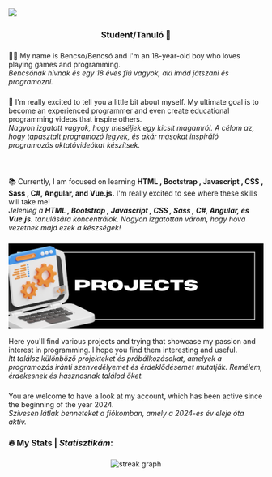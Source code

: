 <img src="hellóóóó.jpg"/>

<div align="center"><h3>Student/Tanuló 🎒</h3></div>

###
👦🏼 My name is Bencso/Bencsó and I'm an 18-year-old boy who loves playing games and programming.<br> <i> Bencsónak hívnak és egy 18 éves fiú vagyok, aki imád játszani és programozni. </i>
###
🙏 I'm really excited to tell you a little bit about myself. My ultimate goal is to become an experienced programmer and  even create educational programming videos that inspire others. <br> <i> Nagyon izgatott vagyok, hogy meséljek egy kicsit magamról. A célom az, hogy tapasztalt programozó legyek, és akár másokat inspiráló programozós oktatóvideókat készítsek. </i> 
###

<img src=""/>

📚 Currently, I am focused on learning <b>HTML , Bootstrap , Javascript , CSS , Sass , C#, Angular, and Vue.js.</b> I'm really excited to see where these skills will take me!  <br> 
<i> Jelenleg a <b>HTML , Bootstrap , Javascript , CSS , Sass , C#, Angular, és Vue.js.</b> tanulására koncentrálok. Nagyon izgatottan várom, hogy hova vezetnek majd ezek a készségek! </i>
###

<img src="projects.jpg"/>

Here you'll find various projects and trying that showcase my passion and interest in programming. I hope you find them interesting and useful. <br> 
<i>Itt találsz különböző projekteket és próbálkozásokat, amelyek a programozás iránti szenvedélyemet és érdeklődésemet mutatják. Remélem, érdekesnek és hasznosnak találod őket. </i>
###
You are welcome to have a look at my account, which has been active since the beginning of the year 2024. <br> <i>Szívesen látlak benneteket a fiókomban, amely a 2024-es év eleje óta aktív.</i>
###
<h3 align="left">🔥 My Stats | <i>Statisztikám</i>:</h3>

###

<div align="center">
  <img src="https://streak-stats.demolab.com?user=bencso&locale=en&mode=weekly&theme=codeSTACKr&hide_border=false&border_radius=50&date_format=%5BY%20%5DM%20j&order=3" height="220" alt="streak graph"  />
</div>

###

